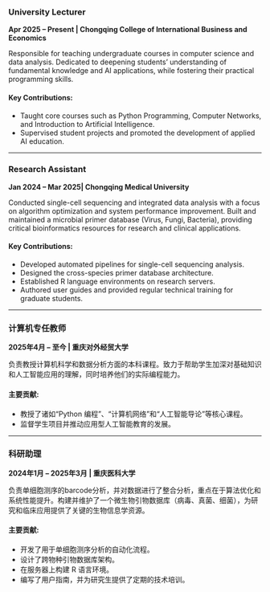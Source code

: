 ### **University Lecturer**  
**Apr 2025 – Present | Chongqing College of International Business and Economics**  

Responsible for teaching undergraduate courses in computer science and data analysis. Dedicated to deepening students’ understanding of fundamental knowledge and AI applications, while fostering their practical programming skills.

#### Key Contributions: 
- Taught core courses such as Python Programming, Computer Networks, and Introduction to Artificial Intelligence.
- Supervised student projects and promoted the development of applied AI education.

---
### **Research Assistant**  
**Jan 2024 – Mar 2025| Chongqing Medical University**  

Conducted single-cell sequencing and integrated data analysis with a focus on algorithm optimization and system performance improvement. Built and maintained a microbial primer database (Virus, Fungi, Bacteria), providing critical bioinformatics resources for research and clinical applications.

#### Key Contributions:  
- Developed automated pipelines for single-cell sequencing analysis.
- Designed the cross-species primer database architecture.
- Established R language environments on research servers.
- Authored user guides and provided regular technical training for graduate students. 

---
### **计算机专任教师**  
**2025年4月 – 至今 | 重庆对外经贸大学**  

负责教授计算机科学和数据分析方面的本科课程。致力于帮助学生加深对基础知识和人工智能应用的理解，同时培养他们的实际编程能力。

#### 主要贡献:  
- 教授了诸如“Python 编程”、“计算机网络”和“人工智能导论”等核心课程。
- 监督学生项目并推动应用型人工智能教育的发展。

---
### **科研助理**  
**2024年1月 – 2025年3月 | 重庆医科大学**  

负责单细胞测序的barcode分析，并对数据进行了整合分析，重点在于算法优化和系统性能提升。构建并维护了一个微生物引物数据库（病毒、真菌、细菌），为研究和临床应用提供了关键的生物信息学资源。

#### 主要贡献:  
- 开发了用于单细胞测序分析的自动化流程。
- 设计了跨物种引物数据库架构。
- 在服务器上构建 R 语言环境。
- 编写了用户指南，并为研究生提供了定期的技术培训。
